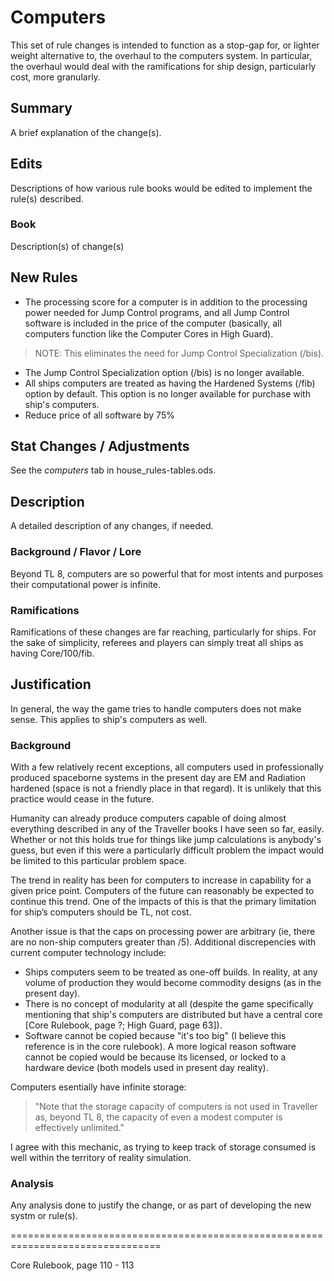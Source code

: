 # Computers

This set of rule changes is intended to function as a stop-gap for, or lighter weight alternative to, the overhaul to the computers system. In particular, the overhaul would deal with the ramifications for ship design, particularly cost, more granularly.

## Summary

A brief explanation of the change(s).

## Edits

Descriptions of how various rule books would be edited to implement the rule(s) described.

### Book

Description(s) of change(s)

## New Rules

- The processing score for a computer is in addition to the processing power needed for Jump Control programs, and all Jump Control software is included in the price of the computer (basically, all computers function like the Computer Cores in High Guard).
> NOTE: This eliminates the need for Jump Control Specialization (/bis).
- The Jump Control Specialization option (/bis) is no longer available.
- All ships computers are treated as having the Hardened Systems (/fib) option by default. This option is no longer available for purchase with ship's computers.
- Reduce price of all software by 75%

## Stat Changes / Adjustments

See the *computers* tab in house_rules-tables.ods.

## Description

A detailed description of any changes, if needed.

### Background / Flavor / Lore

Beyond TL 8, computers are so powerful that for most intents and purposes their computational power is infinite.

### Ramifications

Ramifications of these changes are far reaching, particularly for ships. For the sake of simplicity, referees and players can simply treat all ships as having Core/100/fib.

## Justification

In general, the way the game tries to handle computers does not make sense. This applies to ship's computers as well.

### Background

With a few relatively recent exceptions, all computers used in professionally produced spaceborne systems in the present day are EM and Radiation hardened (space is not a friendly place in that regard). It is unlikely that this practice would cease in the future.

Humanity can already produce computers capable of doing almost everything described in any of the Traveller books I have seen so far, easily. Whether or not this holds true for things like jump calculations is anybody's guess, but even if this were a particularly difficult problem the impact would be limited to this particular problem space.

The trend in reality has been for computers to increase in capability for a given price point. Computers of the future can reasonably be expected to continue this trend. One of the impacts of this is that the primary limitation for ship’s computers should be TL, not cost.

Another issue is that the caps on processing power are arbitrary (ie, there are no non-ship computers greater than /5). Additional discrepencies with current computer technology include:
- Ships computers seem to be treated as one-off builds. In reality, at any volume of production they would become commodity designs (as in the present day).
- There is no concept of modularity at all (despite the game specifically mentioning that ship's computers are distributed but have a central core [Core Rulebook, page ?; High Guard, page 63]).
- Software cannot be copied because "it's too big" (I believe this reference is in the core rulebook). A more logical reason software cannot be copied would be because its licensed, or locked to a hardware device (both models used in present day reality).

Computers esentially have infinite storage:
>"Note that the storage capacity of computers is not used in Traveller as, beyond TL 8, the capacity of even a modest computer is effectively unlimited."

I agree with this mechanic, as trying to keep track of storage consumed is well within the territory of reality simulation.

### Analysis

Any analysis done to justify the change, or as part of developing the new systm or rule(s).


================================================================================


Core Rulebook, page 110 - 113
